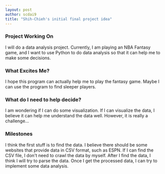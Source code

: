 ```yaml
---
layout: post
author: scdai9
title: "Shih-Chieh's initial final project idea"
---
```


### Project Working On

I will do a data analysis project. Currently, I am playing an NBA Fantasy game, and I want to use Python to do data analysis so that it can help me to make some decisions.

### What Excites Me?
I hope this program can actually help me to play the fantasy game. Maybe I can use the program to find sleeper players.

### What do I need to help decide?
I am wondering if I can do some visualization. If I can visualize the data, I believe it can help me understand the data well. However, it is really a challenge...

### Milestones
I think the first stuff is to find the data. I believe there should be some websites that provide data in CSV format, such as ESPN. If I can find the CSV file, I don't need to crawl the data by myself. After I find the data, I think I will try to parse the data. Once I get the processed data, I can try to implement some data analysis.
